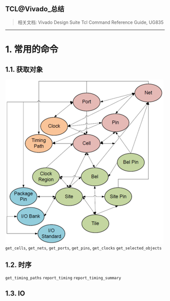 
TCL@Vivado_总结
---
> 相关文档: Vivado Design Suite Tcl Command Reference Guide, UG835


--------------------------------------------------------------------------------
# 1. 常用的命令

## 1.1. 获取对象
![Vivado-TCL-objects](/assets/Vivado-TCL-objects.png)
`get_cells`, `get_nets`, `get_ports`, `get_pins`, `get_clocks`
`get_selected_objects`

## 1.2. 时序
`get_timing_paths`
`report_timing`
`report_timing_summary`

## 1.3. IO

